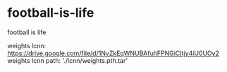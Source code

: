 # football-is-life
football is life

weights lcnn: https://drive.google.com/file/d/1NvZkEqWNUBAfuhFPNGiCItjy4iU0UOy2
weights lcnn path: './lcnn/weights.pth.tar'
